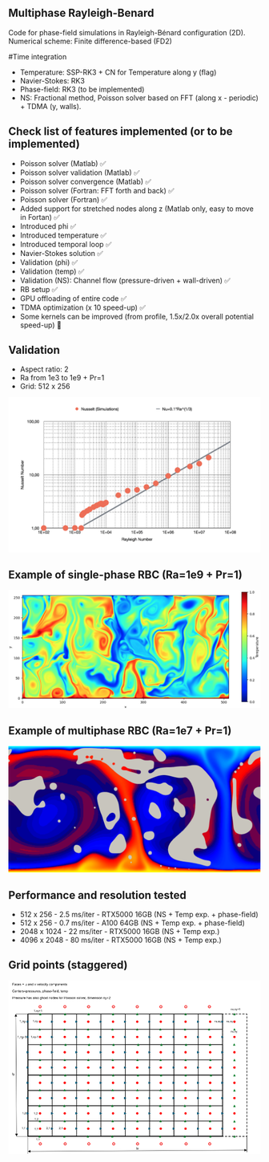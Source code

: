 ## Multiphase Rayleigh-Benard 
Code for phase-field simulations in Rayleigh-Bénard configuration (2D).
Numerical scheme: Finite difference-based (FD2)

#Time integration
- Temperature: SSP-RK3 + CN for Temperature along y (flag)
- Navier-Stokes: RK3
- Phase-field: RK3 (to be implemented)
- NS: Fractional method, Poisson solver based on FFT (along x - periodic) + TDMA (y, walls).



## Check list of features implemented (or to be implemented)

- Poisson solver (Matlab) ✅
- Poisson solver validation (Matlab) ✅
- Poisson solver convergence (Matlab) ✅
- Poisson solver (Fortran: FFT forth and back) ✅
- Poisson solver (Fortran) ✅
- Added support for stretched nodes along z (Matlab only, easy to move in Fortan) ✅
- Introduced phi ✅ 
- Introduced temperature ✅ 
- Introduced temporal loop ✅ 
- Navier-Stokes solution ✅ 
- Validation (phi) ✅ 
- Validation (temp) ✅ 
- Validation (NS): Channel flow (pressure-driven + wall-driven) ✅
- RB setup ✅ 
- GPU offloading of entire code  ✅
- TDMA optimization (x 10 speed-up)  ✅
- Some kernels can be improved (from profile, 1.5x/2.0x overall potential speed-up) 🚧

## Validation  
- Aspect ratio: 2
- Ra from 1e3 to 1e9 + Pr=1
- Grid: 512 x 256

![Test](doc/val.png)


## Example of single-phase RBC (Ra=1e9 + Pr=1)

![Test](doc/rbc4.png)

## Example of multiphase RBC (Ra=1e7 + Pr=1)

![Test](doc/rbc5.png)

## Performance and resolution tested

- 512 x 256 - 2.5 ms/iter - RTX5000 16GB (NS + Temp exp. + phase-field)
- 512 x 256 - 0.7 ms/iter - A100 64GB (NS + Temp exp. + phase-field)
- 2048 x 1024 - 22 ms/iter - RTX5000 16GB (NS + Temp exp.)
- 4096 x 2048 - 80 ms/iter - RTX5000 16GB (NS + Temp exp.)

## Grid points (staggered)

![Test](doc/grid.png)


